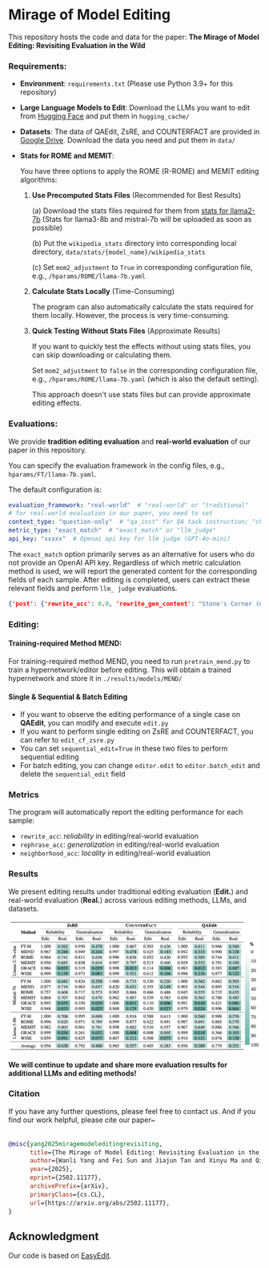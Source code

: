 # Mirage of Model Editing

This repository hosts the code and data for the paper: **The Mirage of Model Editing: Revisiting Evaluation in the Wild**



### Requirements:

- **Environment**: `requirements.txt` (Please use Python 3.9+ for this repository)

- **Large Language Models to Edit**: Download the LLMs you want to edit from [Hugging Face](https://huggingface.co/) and put them in `hugging_cache/`

- **Datasets**: The data of QAEdit, ZsRE, and COUNTERFACT are provided in [Google Drive](https://drive.google.com/drive/folders/1w9r7CL_a9k3HiorfSvE-RiShHvvrshoy?usp=drive_link). Download the data you need and put them in `data/`

- **Stats for ROME and MEMIT**: 

  You have three options to apply the ROME (R-ROME) and MEMIT editing algorithms:

  1. **Use Precomputed Stats Files** (Recommended for Best Results)

     (a) Download the stats files required for them from [stats for llama2-7b](https://drive.google.com/drive/folders/1IGt7NNV-OxXqIljjr02_k0dDY50Z5N_E) (Stats for llama3-8b and mistral-7b will be uploaded as soon as possible) 

     (b) Put the `wikipedia_stats` directory into corresponding local directory, `data/stats/{model_name}/wikipedia_stats`

     (c) Set `mom2_adjustment` to `True` in corresponding configuration file, e.g., `/hparams/ROME/llama-7b.yaml`

  2. **Calculate Stats Locally** (Time-Consuming)

     The program can also automatically calculate the stats required for them locally. However, the process is very time-consuming.

  3. **Quick Testing Without Stats Files** (Approximate Results)

     If you want to quickly test the effects without using stats files, you can skip downloading or calculating them. 

     Set `mom2_adjustment` to `false` in the corresponding configuration file, e.g., `/hparams/ROME/llama-7b.yaml` (which is also the default setting). 

     This approach doesn't use stats files but can provide approximate editing effects.



### Evaluations:

We provide **tradition editing evaluation** and **real-world evaluation** of our paper in this repository.

You can specify the evaluation framework in the config files, e.g., `hparams/FT/llama-7b.yaml`.

The default configuration is:

```yaml
evaluation_framework: "real-world"  # "real-world" or "traditional"
# for real-world evaluation in our paper, you need to set
context_type: "question-only"  # "qa_inst" for QA task instruction; "chat_temp" for chat model; default config is question-only
metric_type: "exact_match"  # "exact_match" or "llm_judge"
api_key: "xxxxx"  # Openai api key for llm judge (GPT-4o-mini)
```

The `exact_match` option primarily serves as an alternative for users who do not provide an OpenAI API key. Regardless of which metric calculation method is used, we will report the generated content for the corresponding fields of each sample. After editing is completed, users can extract these relevant fields and perform `llm_ judge` evaluations.

```json
{'post': {'rewrite_acc': 0.0, 'rewrite_gen_content': "Stone's Corner (now Unionville) 1 1 1831 1831 Stone's Corner (now Unionville) Original name of Forthton 204", 'locality': {'neighborhood_acc': [1.0]}, 'rephrase_acc': 0.0, 'rephrase_gen_content': "Stone's Corner Stone's Corner 1831 1831 12 10 100 "}}
```



### Editing:

#### Training-required Method MEND:

For training-required method MEND, you need to run `pretrain_mend.py` to train a hypernetwork/editor before editing. This will obtain a trained hypernetwork and store it in `./results/models/MEND/`

#### Single & Sequential & Batch Editing

- If you want to observe the editing performance of a single case on **QAEdit**, you can modify and execute `edit.py`
- If you want to perform single editing on ZsRE and COUNTERFACT, you can refer to `edit_cf_zsre.py`
- You can set `sequential_edit=True` in these two files to perform sequential editing
- For batch editing, you can change `editor.edit` to `editor.batch_edit` and delete the `sequential_edit` field



### Metrics

The program will automatically report the editing performance for each sample:

- `rewrite_acc`: *reliability* in editing/real-world evaluation
- `rephrase_acc`: *generalization* in editing/real-world evaluation
- `neighborhood_acc`: *locality* in editing/real-world evaluation



### Results

We present editing results under traditional editing evaluation (**Edit.**) and real-world evaluation (**Real.**) across various editing methods, LLMs, and datasets.

<img src="./figs/Results.png" alt="image-20250220234018159" style="zoom:50%;" />

**We will continue to update and share more evaluation results for additional LLMs and editing methods!**



### Citation

If you have any further questions, please feel free to contact us. And if you find our work helpful, please cite our paper~

```bibtex

@misc{yang2025miragemodeleditingrevisiting,
      title={The Mirage of Model Editing: Revisiting Evaluation in the Wild}, 
      author={Wanli Yang and Fei Sun and Jiajun Tan and Xinyu Ma and Qi Cao and Dawei Yin and Huawei Shen and Xueqi Cheng},
      year={2025},
      eprint={2502.11177},
      archivePrefix={arXiv},
      primaryClass={cs.CL},
      url={https://arxiv.org/abs/2502.11177}, 
}

```



## Acknowledgment

Our code is based on [EasyEdit](https://github.com/zjunlp/EasyEdit).